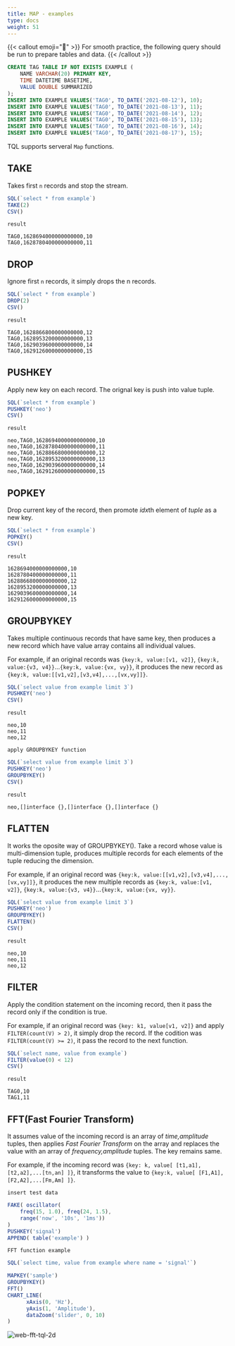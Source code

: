 ```yaml
---
title: MAP - examples
type: docs
weight: 51
---
```


{{< callout emoji="📌" >}}
For smooth practice, the following query should be run to prepare tables and data.
{{< /callout >}}

```sql
CREATE TAG TABLE IF NOT EXISTS EXAMPLE (
    NAME VARCHAR(20) PRIMARY KEY,
    TIME DATETIME BASETIME,
    VALUE DOUBLE SUMMARIZED
);
INSERT INTO EXAMPLE VALUES('TAG0', TO_DATE('2021-08-12'), 10);
INSERT INTO EXAMPLE VALUES('TAG0', TO_DATE('2021-08-13'), 11);
INSERT INTO EXAMPLE VALUES('TAG0', TO_DATE('2021-08-14'), 12);
INSERT INTO EXAMPLE VALUES('TAG0', TO_DATE('2021-08-15'), 13);
INSERT INTO EXAMPLE VALUES('TAG0', TO_DATE('2021-08-16'), 14);
INSERT INTO EXAMPLE VALUES('TAG0', TO_DATE('2021-08-17'), 15);
```

TQL supports serveral `Map` functions.

## TAKE

Takes first `n` records and stop the stream.

```js
SQL(`select * from example`)
TAKE(2)
CSV()
```

`result`

```
TAG0,1628694000000000000,10
TAG0,1628780400000000000,11
```

## DROP

Ignore first `n` records, it simply drops the n records.

```js
SQL(`select * from example`)
DROP(2)
CSV()
```

`result`

```
TAG0,1628866800000000000,12
TAG0,1628953200000000000,13
TAG0,1629039600000000000,14
TAG0,1629126000000000000,15
```

## PUSHKEY

Apply new key on each record. The orignal key is push into value tuple.

```js
SQL(`select * from example`)
PUSHKEY('neo')
CSV()
```

`result`

```
neo,TAG0,1628694000000000000,10
neo,TAG0,1628780400000000000,11
neo,TAG0,1628866800000000000,12
neo,TAG0,1628953200000000000,13
neo,TAG0,1629039600000000000,14
neo,TAG0,1629126000000000000,15
```

## POPKEY

Drop current key of the record, then promote *idx*th element of *tuple* as a new key.

```js
SQL(`select * from example`)
POPKEY()
CSV()
```

`result`

```
1628694000000000000,10
1628780400000000000,11
1628866800000000000,12
1628953200000000000,13
1629039600000000000,14
1629126000000000000,15
```

## GROUPBYKEY

Takes multiple continuous records that have same key, then produces a new record which have value array contains all individual values.

For example, if an original records was `{key:k, value:[v1, v2]}`, `{key:k, value:{v3, v4}}`...`{key:k, value:{vx, vy}}`, it produces the new record as `{key:k, value:[[v1,v2],[v3,v4],...,[vx,vy]]}`.

```js
SQL(`select value from example limit 3`)
PUSHKEY('neo')
CSV()
```

`result`

```
neo,10
neo,11
neo,12
```

`apply GROUPBYKEY function`

```js
SQL(`select value from example limit 3`)
PUSHKEY('neo')
GROUPBYKEY()
CSV()
```

`result`

```
neo,[]interface {},[]interface {},[]interface {}
```

## FLATTEN

It works the oposite way of GROUPBYKEY(). Take a record whose value is multi-dimension tuple, produces multiple records for each elements of the tuple reducing the dimension.

For example, if an original record was `{key:k, value:[[v1,v2],[v3,v4],...,[vx,vy]]}`, it produces the new multiple records as `{key:k, value:[v1, v2]}`, `{key:k, value:{v3, v4}}`...`{key:k, value:{vx, vy}}`.

```js
SQL(`select value from example limit 3`)
PUSHKEY('neo')
GROUPBYKEY()
FLATTEN()
CSV()
```

`result`

```
neo,10
neo,11
neo,12
```

## FILTER

Apply the condition statement on the incoming record, then it pass the record only if the condition is true.

For example, if an original record was `{key: k1, value[v1, v2]}` and apply `FILTER(count(V) > 2)`, it simply drop the record. If the codition was `FILTER(count(V) >= 2)`, it pass the record to the next function.

```js
SQL(`select name, value from example`)
FILTER(value(0) < 12)
CSV()
```

`result`

```
TAG0,10
TAG1,11
```

## FFT(Fast Fourier Transform)

It assumes value of the incoming record is an array of *time,amplitude* tuples, then applies *Fast Fourier Transform* on the array and replaces the value with an array of *frequency,amplitude* tuples. The key remains same.

For example, if the incoming record was `{key: k, value[ [t1,a1],[t2,a2],...[tn,an] ]}`, it transforms the value to `{key:k, value[ [F1,A1], [F2,A2],...[Fm,Am] ]}`.

`insert test data`

```js
FAKE( oscillator(
    freq(15, 1.0), freq(24, 1.5),
    range('now', '10s', '1ms')) 
)
PUSHKEY('signal')
APPEND( table('example') )
```

`FFT function example`

```js
SQL(`select time, value from example where name = 'signal'`)

MAPKEY('sample')
GROUPBYKEY()
FFT()
CHART_LINE(
      xAxis(0, 'Hz'),
      yAxis(1, 'Amplitude'),
      dataZoom('slider', 0, 10) 
)
```

![web-fft-tql-2d](/images/web-fft-tql-2d.png)
